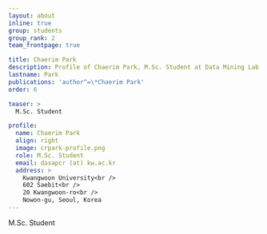 ```yaml
---
layout: about
inline: true
group: students
group_rank: 2
team_frontpage: true

title: Chaerim Park
description: Profile of Chaerim Park, M.Sc. Student at Data Mining Lab.
lastname: Park
publications: 'author^=\*Chaerim Park'
order: 6

teaser: >
  M.Sc. Student

profile:
  name: Chaerim Park
  align: right
  image: crpark-profile.png
  role: M.Sc. Student
  email: dasapcr (at) kw.ac.kr
  address: >
    Kwangwoon University<br />
    602 Saebit<br />
    20 Kwangwoon-ro<br />
    Nowon-gu, Seoul, Korea
---
```


M.Sc. Student
